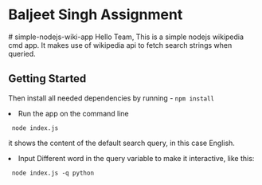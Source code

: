 <h1> Baljeet Singh Assignment </h1>
# simple-nodejs-wiki-app
Hello Team,
This is a simple nodejs wikipedia cmd app. It makes use of wikipedia api to fetch search strings when queried.

## Getting Started

Then install all needed dependencies by running - `npm install`

<li> Run the app on the command line </li>
<pre><code> node index.js </code></pre>

it shows the content of the default search query, in this case English.

<li> Input Different word in the query variable to make it interactive, like this: </li>
<pre><code> node index.js -q python </code></pre>
